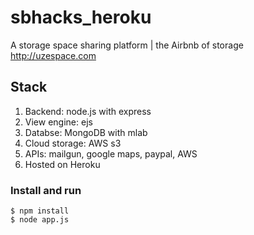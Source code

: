 # sbhacks_heroku
A storage space sharing platform | the Airbnb of storage http://uzespace.com

## Stack
1. Backend: node.js with express
2. View engine: ejs
3. Databse: MongoDB with mlab
4. Cloud storage: AWS s3
5. APIs: mailgun, google maps, paypal, AWS
6. Hosted on Heroku

### Install and run
```shell
$ npm install
$ node app.js
```

